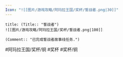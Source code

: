 ```yaml
---
Icon: "![[图片/游戏攻略/阿玛拉王国/奖杯/誓战者.png|30]]"
---
```

```ad-common-bronze-trophy
title: (Title:: "誓战者")
![[图片/游戏攻略/阿玛拉王国/奖杯/誓战者.png|100]]

(Comment:: "已完成誓战者故事线任务.")
```

#阿玛拉王国/奖杯/铜 #奖杯 #奖杯/铜
